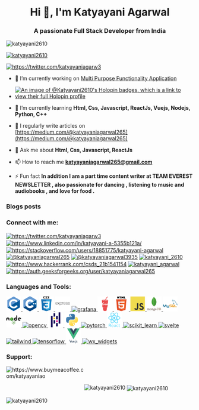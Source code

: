 
<h1 align="center">Hi 👋, I'm Katyayani Agarwal</h1>
<h3 align="center">A passionate Full Stack Developer from India</h3>

<p align="left"> <img src="https://komarev.com/ghpvc/?username=katyayani2610&label=Profile%20views&color=0e75b6&style=flat" alt="katyayani2610" /> </p>

<p align="left"> <a href="https://github.com/ryo-ma/github-profile-trophy"><img src="https://github-profile-trophy.vercel.app/?username=katyayani2610" alt="katyayani2610" /></a> </p>

<p align="left"> <a href="https://twitter.com/https://twitter.com/katyayaniagarw3" target="blank"><img src="https://img.shields.io/twitter/follow/https://twitter.com/katyayaniagarw3?logo=twitter&style=for-the-badge" alt="https://twitter.com/katyayaniagarw3" /></a> </p>

- 🔭 I’m currently working on [Multi Purpose Functionality Application](https://github.com/Katyayani2610/REACT-Multipurposefunctionality)
-  [![An image of @Katyayani2610's Holopin badges, which is a link to view their full Holopin profile](https://www.holopin.io/@katyayani2610#)](https://www.holopin.io/@katyayani2610)

- 🌱 I’m currently learning **Html, Css, Javascript, ReactJs, Vuejs, Nodejs, Python, C++**

- 📝 I regularly write articles on [https://medium.com/@katyayaniagarwal265](https://medium.com/@katyayaniagarwal265)

- 💬 Ask me about **Html, Css, Javascript, ReactJs**

- 📫 How to reach me **katyayaniagarwal265@gmail.com**

- ⚡ Fun fact **In addition I am a part time content writer at TEAM EVEREST NEWSLETTER , also passionate for dancing , listening to music and audiobooks , and love for food .**

### Blogs posts
<!-- BLOG-POST-LIST:START -->
<!-- BLOG-POST-LIST:END -->

<h3 align="left">Connect with me:</h3>
<p align="left">
<a href="https://twitter.com/https://twitter.com/katyayaniagarw3" target="blank"><img align="center" src="https://raw.githubusercontent.com/rahuldkjain/github-profile-readme-generator/master/src/images/icons/Social/twitter.svg" alt="https://twitter.com/katyayaniagarw3" height="30" width="40" /></a>
<a href="https://linkedin.com/in/https://www.linkedin.com/in/katyayani-a-5355b121a/" target="blank"><img align="center" src="https://raw.githubusercontent.com/rahuldkjain/github-profile-readme-generator/master/src/images/icons/Social/linked-in-alt.svg" alt="https://www.linkedin.com/in/katyayani-a-5355b121a/" height="30" width="40" /></a>
<a href="https://stackoverflow.com/users/https://stackoverflow.com/users/18851775/katyayani-agarwal" target="blank"><img align="center" src="https://raw.githubusercontent.com/rahuldkjain/github-profile-readme-generator/master/src/images/icons/Social/stack-overflow.svg" alt="https://stackoverflow.com/users/18851775/katyayani-agarwal" height="30" width="40" /></a>
<a href="https://medium.com/@katyayaniagarwal265" target="blank"><img align="center" src="https://raw.githubusercontent.com/rahuldkjain/github-profile-readme-generator/master/src/images/icons/Social/medium.svg" alt="@katyayaniagarwal265" height="30" width="40" /></a>
<a href="https://www.youtube.com/c/@katyayaniagarwal3935" target="blank"><img align="center" src="https://raw.githubusercontent.com/rahuldkjain/github-profile-readme-generator/master/src/images/icons/Social/youtube.svg" alt="@katyayaniagarwal3935" height="30" width="40" /></a>
<a href="https://www.codechef.com/users/katyayani_2610" target="blank"><img align="center" src="https://cdn.jsdelivr.net/npm/simple-icons@3.1.0/icons/codechef.svg" alt="katyayani_2610" height="30" width="40" /></a>
<a href="https://www.hackerrank.com/https://www.hackerrank.com/csds_21b1541154" target="blank"><img align="center" src="https://raw.githubusercontent.com/rahuldkjain/github-profile-readme-generator/master/src/images/icons/Social/hackerrank.svg" alt="https://www.hackerrank.com/csds_21b1541154" height="30" width="40" /></a>
<a href="https://www.leetcode.com/katyayani_agarwal" target="blank"><img align="center" src="https://raw.githubusercontent.com/rahuldkjain/github-profile-readme-generator/master/src/images/icons/Social/leet-code.svg" alt="katyayani_agarwal" height="30" width="40" /></a>
<a href="https://auth.geeksforgeeks.org/user/https://auth.geeksforgeeks.org/user/katyayaniagarwal265" target="blank"><img align="center" src="https://raw.githubusercontent.com/rahuldkjain/github-profile-readme-generator/master/src/images/icons/Social/geeks-for-geeks.svg" alt="https://auth.geeksforgeeks.org/user/katyayaniagarwal265" height="30" width="40" /></a>
</p>

<h3 align="left">Languages and Tools:</h3>
<p align="left"> <a href="https://www.cprogramming.com/" target="_blank" rel="noreferrer"> <img src="https://raw.githubusercontent.com/devicons/devicon/master/icons/c/c-original.svg" alt="c" width="40" height="40"/> </a> <a href="https://www.w3schools.com/cpp/" target="_blank" rel="noreferrer"> <img src="https://raw.githubusercontent.com/devicons/devicon/master/icons/cplusplus/cplusplus-original.svg" alt="cplusplus" width="40" height="40"/> </a> <a href="https://www.w3schools.com/css/" target="_blank" rel="noreferrer"> <img src="https://raw.githubusercontent.com/devicons/devicon/master/icons/css3/css3-original-wordmark.svg" alt="css3" width="40" height="40"/> </a> <a href="https://expressjs.com" target="_blank" rel="noreferrer"> <img src="https://raw.githubusercontent.com/devicons/devicon/master/icons/express/express-original-wordmark.svg" alt="express" width="40" height="40"/> </a> <a href="https://grafana.com" target="_blank" rel="noreferrer"> <img src="https://www.vectorlogo.zone/logos/grafana/grafana-icon.svg" alt="grafana" width="40" height="40"/> </a> <a href="https://gulpjs.com" target="_blank" rel="noreferrer"> <img src="https://raw.githubusercontent.com/devicons/devicon/master/icons/gulp/gulp-plain.svg" alt="gulp" width="40" height="40"/> </a> <a href="https://www.w3.org/html/" target="_blank" rel="noreferrer"> <img src="https://raw.githubusercontent.com/devicons/devicon/master/icons/html5/html5-original-wordmark.svg" alt="html5" width="40" height="40"/> </a> <a href="https://developer.mozilla.org/en-US/docs/Web/JavaScript" target="_blank" rel="noreferrer"> <img src="https://raw.githubusercontent.com/devicons/devicon/master/icons/javascript/javascript-original.svg" alt="javascript" width="40" height="40"/> </a> <a href="https://www.mongodb.com/" target="_blank" rel="noreferrer"> <img src="https://raw.githubusercontent.com/devicons/devicon/master/icons/mongodb/mongodb-original-wordmark.svg" alt="mongodb" width="40" height="40"/> </a> <a href="https://www.mysql.com/" target="_blank" rel="noreferrer"> <img src="https://raw.githubusercontent.com/devicons/devicon/master/icons/mysql/mysql-original-wordmark.svg" alt="mysql" width="40" height="40"/> </a> <a href="https://nodejs.org" target="_blank" rel="noreferrer"> <img src="https://raw.githubusercontent.com/devicons/devicon/master/icons/nodejs/nodejs-original-wordmark.svg" alt="nodejs" width="40" height="40"/> </a> <a href="https://opencv.org/" target="_blank" rel="noreferrer"> <img src="https://www.vectorlogo.zone/logos/opencv/opencv-icon.svg" alt="opencv" width="40" height="40"/> </a> <a href="https://pandas.pydata.org/" target="_blank" rel="noreferrer"> <img src="https://raw.githubusercontent.com/devicons/devicon/2ae2a900d2f041da66e950e4d48052658d850630/icons/pandas/pandas-original.svg" alt="pandas" width="40" height="40"/> </a> <a href="https://www.python.org" target="_blank" rel="noreferrer"> <img src="https://raw.githubusercontent.com/devicons/devicon/master/icons/python/python-original.svg" alt="python" width="40" height="40"/> </a> <a href="https://pytorch.org/" target="_blank" rel="noreferrer"> <img src="https://www.vectorlogo.zone/logos/pytorch/pytorch-icon.svg" alt="pytorch" width="40" height="40"/> </a> <a href="https://reactjs.org/" target="_blank" rel="noreferrer"> <img src="https://raw.githubusercontent.com/devicons/devicon/master/icons/react/react-original-wordmark.svg" alt="react" width="40" height="40"/> </a> <a href="https://scikit-learn.org/" target="_blank" rel="noreferrer"> <img src="https://upload.wikimedia.org/wikipedia/commons/0/05/Scikit_learn_logo_small.svg" alt="scikit_learn" width="40" height="40"/> </a> <a href="https://svelte.dev" target="_blank" rel="noreferrer"> <img src="https://upload.wikimedia.org/wikipedia/commons/1/1b/Svelte_Logo.svg" alt="svelte" width="40" height="40"/> </a> <a href="https://tailwindcss.com/" target="_blank" rel="noreferrer"> <img src="https://www.vectorlogo.zone/logos/tailwindcss/tailwindcss-icon.svg" alt="tailwind" width="40" height="40"/> </a> <a href="https://www.tensorflow.org" target="_blank" rel="noreferrer"> <img src="https://www.vectorlogo.zone/logos/tensorflow/tensorflow-icon.svg" alt="tensorflow" width="40" height="40"/> </a> <a href="https://vuejs.org/" target="_blank" rel="noreferrer"> <img src="https://raw.githubusercontent.com/devicons/devicon/master/icons/vuejs/vuejs-original-wordmark.svg" alt="vuejs" width="40" height="40"/> </a> <a href="https://www.wxwidgets.org/" target="_blank" rel="noreferrer"> <img src="https://upload.wikimedia.org/wikipedia/commons/b/bb/WxWidgets.svg" alt="wx_widgets" width="40" height="40"/> </a> </p>

<h3 align="left">Support:</h3>
<p><a href="https://www.buymeacoffee.com/https://www.buymeacoffee.com/katyayaniao"> <img align="left" src="https://cdn.buymeacoffee.com/buttons/v2/default-yellow.png" height="50" width="210" alt="https://www.buymeacoffee.com/katyayaniao" /></a></p><br><br>

<p><img align="left" src="https://github-readme-stats.vercel.app/api/top-langs?username=katyayani2610&show_icons=true&locale=en&layout=compact" alt="katyayani2610" /></p>

<p>&nbsp;<img align="center" src="https://github-readme-stats.vercel.app/api?username=katyayani2610&show_icons=true&locale=en" alt="katyayani2610" /></p>

<p><img align="center" src="https://github-readme-streak-stats.herokuapp.com/?user=katyayani2610&" alt="katyayani2610" /></p>
